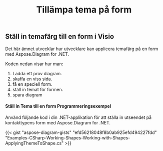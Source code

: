 ﻿---
title: Tillämpa tema på form
type: docs
weight: 70
url: /sv/net/apply-theme-to-shape/
description: Det här avsnittet förklarar hur du ställer in temaegenskaper i formen visio med Aspose.Diagram.
---
## **Ställ in temafärg till en form i Visio**
Det här ämnet utvecklar hur utvecklare kan applicera temafärg på en form med Aspose.Diagram for .NET.

Koden nedan visar hur man:

1. Ladda ett prov diagram.
1. skaffa en viss sida.
1. få en speciell form.
1. ställ in temat för formen.
1. spara diagram
#### **Ställ in Tema till en form Programmeringsexempel**
Använd följande kod i din .NET-applikation för att ställa in utseendet på kontakttypens form med Aspose.Diagram for .NET.

{{< gist "aspose-diagram-gists" "efd56218048f8b0ab925efd494227fdd" "Examples-CSharp-Working-Shapes-Working-with-Shapes-ApplyingThemeToShape.cs" >}}
